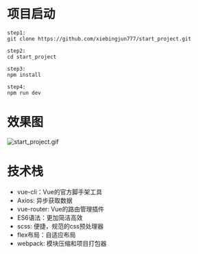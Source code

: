 # 项目启动
```
step1:
git clone https://github.com/xiebingjun777/start_project.git

step2:
cd start_project

step3:
npm install

step4:
npm run dev
```

# 效果图
![start_project.gif](https://ooo.0o0.ooo/2017/07/09/5961a0e413dcc.gif)

# 技术栈
- vue-cli：Vue的官方脚手架工具
- Axios: 异步获取数据
- vue-router: Vue的路由管理插件
- ES6语法：更加简洁高效
- scss: 便捷，规范的css预处理器
- flex布局：自适应布局
- webpack: 模块压缩和项目打包器




